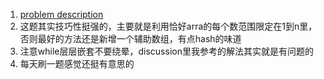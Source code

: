 1. [problem description](https://leetcode.com/problems/find-all-duplicates-in-an-array/description/)
2. 这题其实技巧性挺强的，主要就是利用恰好arra的每个数范围限定在1到n里，否则最好的方法还是新增一个辅助数组，有点hash的味道
3. 注意while层层嵌套不要绕晕，discussion里我参考的解法其实就是有问题的
4. 每天刷一题感觉还挺有意思的
